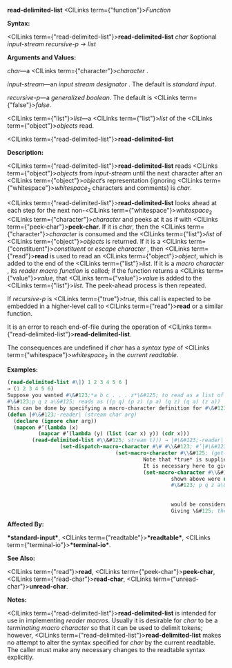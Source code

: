 **read-delimited-list** <ClLinks  term={"function"}><i>Function</i></ClLinks> 



**Syntax:** 



<ClLinks  term={"read-delimited-list"}><b>read-delimited-list</b></ClLinks> *char* &amp;optional *input-stream recursive-p → list* 



**Arguments and Values:** 



*char*—a <ClLinks  term={"character"}><i>character</i></ClLinks> . 



*input-stream*—an *input stream designator* . The default is *standard input*. 



*recursive-p*—a *generalized boolean*. The default is <ClLinks  term={"false"}><i>false</i></ClLinks>. 



<ClLinks  term={"list"}><i>list</i></ClLinks>—a <ClLinks  term={"list"}><i>list</i></ClLinks> of the <ClLinks  term={"object"}><i>objects</i></ClLinks> read. 







 



 



<ClLinks  term={"read-delimited-list"}><b>read-delimited-list</b></ClLinks> 



**Description:** 



<ClLinks  term={"read-delimited-list"}><b>read-delimited-list</b></ClLinks> reads <ClLinks  term={"object"}><i>objects</i></ClLinks> from *input-stream* until the next character after an <ClLinks  term={"object"}><i>object</i></ClLinks>’s representation (ignoring <ClLinks  term={"whitespace"}><i>whitespace</i></ClLinks><sub>2</sub> characters and comments) is *char*. 



<ClLinks  term={"read-delimited-list"}><b>read-delimited-list</b></ClLinks> looks ahead at each step for the next non-<ClLinks  term={"whitespace"}><i>whitespace</i></ClLinks><sub>2</sub> <ClLinks  term={"character"}><i>character</i></ClLinks> and peeks at it as if with <ClLinks  term={"peek-char"}><b>peek-char</b></ClLinks>. If it is *char*, then the <ClLinks  term={"character"}><i>character</i></ClLinks> is consumed and the <ClLinks  term={"list"}><i>list</i></ClLinks> of <ClLinks  term={"object"}><i>objects</i></ClLinks> is returned. If it is a <ClLinks  term={"constituent"}><i>constituent</i></ClLinks> or *escape character* , then <ClLinks  term={"read"}><b>read</b></ClLinks> is used to read an <ClLinks  term={"object"}><i>object</i></ClLinks>, which is added to the end of the <ClLinks  term={"list"}><i>list</i></ClLinks>. If it is a *macro character* , its *reader macro function* is called; if the function returns a <ClLinks  term={"value"}><i>value</i></ClLinks>, that <ClLinks  term={"value"}><i>value</i></ClLinks> is added to the <ClLinks  term={"list"}><i>list</i></ClLinks>. The peek-ahead process is then repeated. 



If *recursive-p* is <ClLinks  term={"true"}><i>true</i></ClLinks>, this call is expected to be embedded in a higher-level call to <ClLinks  term={"read"}><b>read</b></ClLinks> or a similar function. 



It is an error to reach end-of-file during the operation of <ClLinks  term={"read-delimited-list"}><b>read-delimited-list</b></ClLinks>. 



The consequences are undefined if *char* has a *syntax type* of <ClLinks  term={"whitespace"}><i>whitespace</i></ClLinks><sub>2</sub> in the *current readtable*. 

**Examples:**
```lisp
(read-delimited-list #\]) 1 2 3 4 5 6 ] 
→ (1 2 3 4 5 6) 
Suppose you wanted #\&#123;*a b c . . . z*\&#125; to read as a list of all pairs of the elements *a*, *b*, *c*, *. . .*, *z*, for example. 
#\&#123;p q z a\&#125; reads as ((p q) (p z) (p a) (q z) (q a) (z a)) 
This can be done by specifying a macro-character definition for #\&#123; that does two things: reads in all the items up to the \&#125;, and constructs the pairs. **read-delimited-list** performs the first task. 
(defun |#\&#123;-reader| (stream char arg) 
  (declare (ignore char arg)) 
  (mapcon #’(lambda (x) 
	      (mapcar #’(lambda (y) (list (car x) y)) (cdr x))) 
	    (read-delimited-list #\\&#125; stream t))) → |#\&#123;-reader| 
				 (set-dispatch-macro-character #\# #\\&#123; #’|#\&#123;-reader|) → T 
							       (set-macro-character #\\&#125; (get-macro-character #\) **nil**)) 
										    Note that *true* is supplied for the *recursive-p* argument. 
										    It is necessary here to give a definition to the character \&#125; as well to prevent it from being a constituent. If the line 
										    (set-macro-character #\\&#125; (get-macro-character #\) **nil**)) 
													 shown above were not included, then the \&#125; in 
													 #\&#123; p q z a\&#125; 
													 
													 
													 would be considered a constituent character, part of the symbol named a\&#125;. This could be corrected by putting a space before the \&#125;, but it is better to call **set-macro-character**. 
													 Giving \&#125; the same definition as the standard definition of the character ) has the twin benefit of making it terminate tokens for use with **read-delimited-list** and also making it invalid for use in any other context. Attempting to read a stray \&#125; will signal an error. 
```
**Affected By:** 



**\*standard-input\***, <ClLinks  term={"readtable"}><b>\*readtable\*</b></ClLinks>, <ClLinks  term={"terminal-io"}><b>\*terminal-io\*</b></ClLinks>. 



**See Also:** 



<ClLinks  term={"read"}><b>read</b></ClLinks>, <ClLinks  term={"peek-char"}><b>peek-char</b></ClLinks>, <ClLinks  term={"read-char"}><b>read-char</b></ClLinks>, <ClLinks  term={"unread-char"}><b>unread-char</b></ClLinks>. 



**Notes:** 



<ClLinks  term={"read-delimited-list"}><b>read-delimited-list</b></ClLinks> is intended for use in implementing *reader macros*. Usually it is desirable for *char* to be a *terminating macro character* so that it can be used to delimit tokens; however, <ClLinks  term={"read-delimited-list"}><b>read-delimited-list</b></ClLinks> makes no attempt to alter the syntax specified for *char* by the current readtable. The caller must make any necessary changes to the readtable syntax explicitly. 



